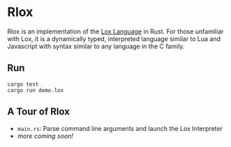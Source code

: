 # Rlox

Rlox is an implementation of the [Lox Language](http://www.craftinginterpreters.com/the-lox-language.html) in Rust. For those unfamiliar with Lox, it is a dynamically typed, interpreted language similar to Lua and Javascript with syntax similar to any language in the C family.

## Run
```
cargo test
cargo run demo.lox
```

## A Tour of Rlox

- `main.rs`: Parse command line arguments and launch the Lox Interpreter
- _more coming soon!_
